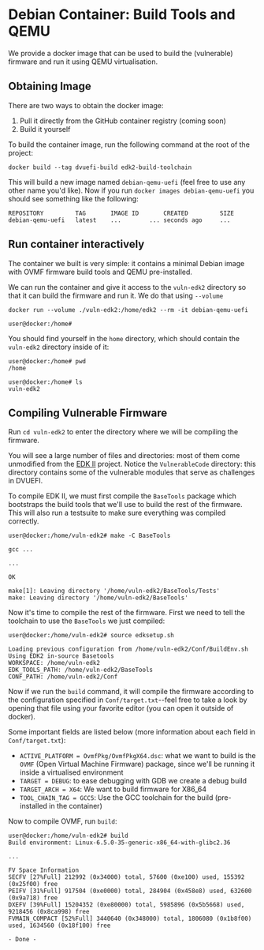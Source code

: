 # Debian Container: Build Tools and QEMU

We provide a docker image that can be used to build the (vulnerable) firmware and run it using QEMU virtualisation.

## Obtaining Image
There are two ways to obtain the docker image:

1. Pull it directly from the GitHub container registry (coming soon)
2. Build it yourself

To build the container image, run the following command at the root of the project:

``` console
docker build --tag dvuefi-build edk2-build-toolchain
```

This will build a new image named `debian-qemu-uefi` (feel free to use any other name you'd like).
Now if you run `docker images debian-qemu-uefi` you should see something like the following:

```
REPOSITORY         TAG       IMAGE ID       CREATED         SIZE
debian-qemu-uefi   latest    ...        ... seconds ago     ...
```

## Run container interactively
The container we built is very simple: it contains a minimal Debian image with OVMF firmware build tools and QEMU pre-installed.

We can run the container and give it access to the `vuln-edk2` directory so that it can build the firmware and run it.
We do that using `--volume`

```console
docker run --volume ./vuln-edk2:/home/edk2 --rm -it debian-qemu-uefi

user@docker:/home#
```

You should find yourself in the `home` directory, which should contain the `vuln-edk2` directory inside of it:

```console
user@docker:/home# pwd
/home

user@docker:/home# ls
vuln-edk2
```

## Compiling Vulnerable Firmware
Run `cd vuln-edk2` to enter the directory where we will be compiling the firmware.

You will see a large number of files and directories: most of them come unmodified from the [EDK II](https://github.com/tianocore/edk2/tree/edk2-stable202402) project.
Notice the `VulnerableCode` directory: this directory contains some of the vulnerable modules that serve as challenges in DVUEFI.

To compile EDK II, we must first compile the `BaseTools` package which bootstraps the build tools that we'll use to build the rest of the firmware.
This will also run a testsuite to make sure everything was compiled correctly.

```console
user@docker:/home/vuln-edk2# make -C BaseTools

gcc ...

...

OK

make[1]: Leaving directory '/home/vuln-edk2/BaseTools/Tests'
make: Leaving directory '/home/vuln-edk2/BaseTools'
```

Now it's time to compile the rest of the firmware.
First we need to tell the toolchain to use the `BaseTools` we just compiled:

```console
user@docker:/home/vuln-edk2# source edksetup.sh

Loading previous configuration from /home/vuln-edk2/Conf/BuildEnv.sh
Using EDK2 in-source Basetools
WORKSPACE: /home/vuln-edk2
EDK_TOOLS_PATH: /home/vuln-edk2/BaseTools
CONF_PATH: /home/vuln-edk2/Conf
```

Now if we run the `build` command, it will compile the firmware according to the configuration specified in `Conf/target.txt`--feel free to take a look by opening that file using your favorite editor (you can open it outside of docker).

Some important fields are listed below (more information about each field in `Conf/target.txt`):
- `ACTIVE_PLATFORM = OvmfPkg/OvmfPkgX64.dsc`: what we want to build is the `OVMF` (Open Virtual Machine Firmware) package, since we'll be running it inside a virtualised environment
- `TARGET = DEBUG`: to ease debugging with GDB we create a debug build
- `TARGET_ARCH = X64`: We want to build firmware for X86_64
- `TOOL_CHAIN_TAG = GCC5`: Use the GCC toolchain for the build (pre-installed in the container)

Now to compile OVMF, run `build`:

```console
user@docker:/home/vuln-edk2# build
Build environment: Linux-6.5.0-35-generic-x86_64-with-glibc2.36

...

FV Space Information
SECFV [27%Full] 212992 (0x34000) total, 57600 (0xe100) used, 155392 (0x25f00) free
PEIFV [31%Full] 917504 (0xe0000) total, 284904 (0x458e8) used, 632600 (0x9a718) free
DXEFV [39%Full] 15204352 (0xe80000) total, 5985896 (0x5b5668) used, 9218456 (0x8ca998) free
FVMAIN_COMPACT [52%Full] 3440640 (0x348000) total, 1806080 (0x1b8f00) used, 1634560 (0x18f100) free

- Done -
```
